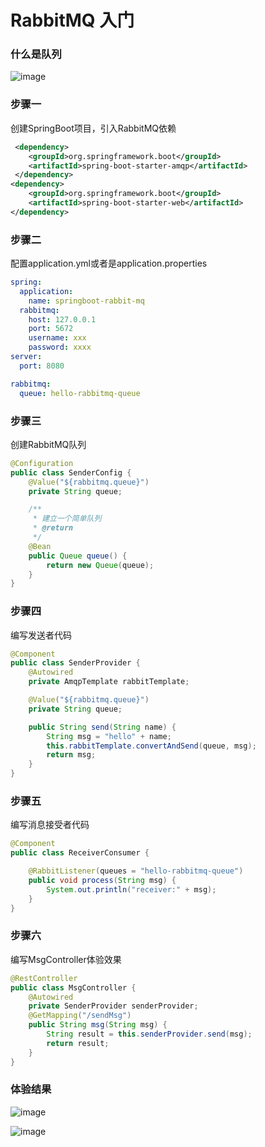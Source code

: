 # RabbitMQ 入门

### 什么是队列
![image](/rmq/rmq-queue.png)

### 步骤一
创建SpringBoot项目，引入RabbitMQ依赖
```xml
 <dependency>
    <groupId>org.springframework.boot</groupId>
    <artifactId>spring-boot-starter-amqp</artifactId>
 </dependency>
<dependency>
    <groupId>org.springframework.boot</groupId>
    <artifactId>spring-boot-starter-web</artifactId>
</dependency>
```

### 步骤二
配置application.yml或者是application.properties
```yml
spring:
  application:
    name: springboot-rabbit-mq
  rabbitmq:
    host: 127.0.0.1
    port: 5672
    username: xxx
    password: xxxx
server:
  port: 8080

rabbitmq:
  queue: hello-rabbitmq-queue
```

### 步骤三
创建RabbitMQ队列
```java
@Configuration
public class SenderConfig {
    @Value("${rabbitmq.queue}")
    private String queue;

    /**
     * 建立一个简单队列
     * @return
     */
    @Bean
    public Queue queue() {
        return new Queue(queue);
    }
}
```

### 步骤四
编写发送者代码
```java
@Component
public class SenderProvider {
    @Autowired
    private AmqpTemplate rabbitTemplate;

    @Value("${rabbitmq.queue}")
    private String queue;

    public String send(String name) {
        String msg = "hello" + name;
        this.rabbitTemplate.convertAndSend(queue, msg);
        return msg;
    }
}
```

### 步骤五
编写消息接受者代码
```java
@Component
public class ReceiverConsumer {

    @RabbitListener(queues = "hello-rabbitmq-queue")
    public void process(String msg) {
        System.out.println("receiver:" + msg);
    }
}
```
### 步骤六
编写MsgController体验效果
```java
@RestController
public class MsgController {
    @Autowired
    private SenderProvider senderProvider;
    @GetMapping("/sendMsg")
    public String msg(String msg) {
        String result = this.senderProvider.send(msg);
        return result;
    }
}
```

### 体验结果
![image](/rmq/rabbitmq-test.png)

![image](/rmq/rabbitmq-view.png)

